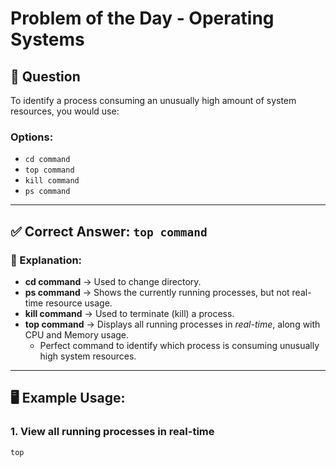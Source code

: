# Problem of the Day - Operating Systems

## 📌 Question
To identify a process consuming an unusually high amount of system resources, you would use:

### Options:
- `cd command`
- `top command`
- `kill command`
- `ps command`

---

## ✅ Correct Answer: `top command`

### 📖 Explanation:
- **cd command** → Used to change directory.  
- **ps command** → Shows the currently running processes, but not real-time resource usage.  
- **kill command** → Used to terminate (kill) a process.  
- **top command** → Displays all running processes in *real-time*, along with CPU and Memory usage.  
  - Perfect command to identify which process is consuming unusually high system resources.

---

## 🖥️ Example Usage:

### 1. View all running processes in real-time
```bash
top

